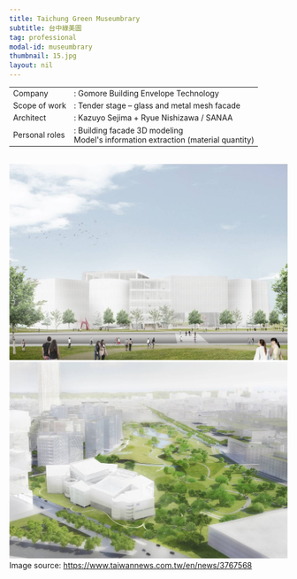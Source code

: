 ```yaml
---
title: Taichung Green Museumbrary
subtitle: 台中綠美圖
tag: professional
modal-id: museumbrary
thumbnail: 15.jpg
layout: nil
---
```

<table class="table__professional">
    <tbody>
        <tr>
            <td>
                Company&nbsp;&nbsp;&nbsp;
            </td>
            <td>
                : Gomore Building Envelope Technology
            </td>
        </tr>
        <tr>
            <td>
                Scope of work
            </td>
            <td>
                : Tender stage – glass and metal mesh facade
            </td>
        </tr>
        <tr>
            <td>
                Architect
            </td>
            <td>
                : Kazuyo Sejima + Ryue Nishizawa / SANAA
            </td>
        </tr>
        <tr>
            <td>
                Personal roles
            </td>
            <td>
                : Building facade 3D modeling <br>
                Model's information extraction (material quantity)
            </td>
        </tr>
    </tbody>
</table>
<br>
<img src="images/portfolio/15/15A.jpg" class="img-responsive img-centered" alt="Taichung Green Museumbrary">
<br>
<img src="images/portfolio/15/15B.jpg" class="img-responsive img-centered" alt="Taichung Green Museumbrary">
Image source: <a href="https://www.taiwannews.com.tw/en/news/3767568"> https://www.taiwannews.com.tw/en/news/3767568 </a>

